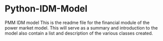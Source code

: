 # Python-IDM-Model
PMM IDM model
This is the readme file for the financial module of the power market model. This will serve as a summary and introduction to the model
also contain a list and description of the various classes created.
